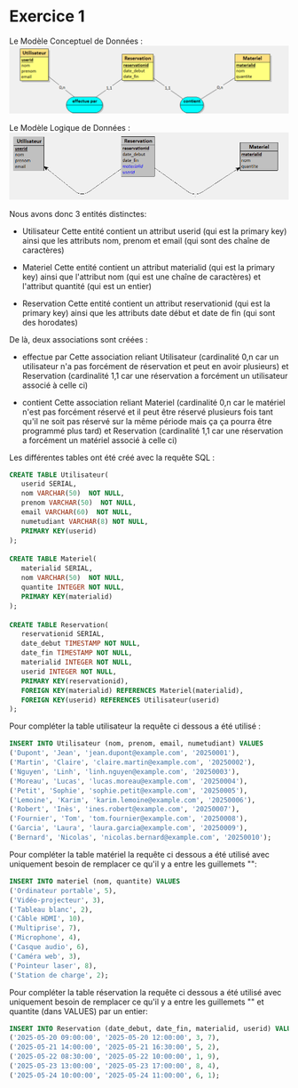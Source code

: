 # Exercice 1

Le Modèle Conceptuel de Données :
![stacks](./img/mcd.png)

Le Modèle Logique de Données :
![stacks](./img/mld.png)

Nous avons donc 3 entités distinctes:
- Utilisateur
    Cette entité contient un attribut userid (qui est la primary key) ainsi que les attributs nom, prenom et email (qui sont des chaîne de caractères)

- Materiel
    Cette entité contient un attribut materialid (qui est la primary key) ainsi que l'attribut nom (qui est une chaîne de caractères) et l'attribut quantité (qui est un entier)

- Reservation
    Cette entité contient un attribut reservationid (qui est la primary key) ainsi que les attributs date début et date de fin (qui sont des horodates)

De là, deux associations sont créées :
- effectue par
    Cette association reliant Utilisateur (cardinalité 0,n car un utilisateur n'a pas forcément de réservation et peut en avoir plusieurs) et Reservation (cardinalité 1,1 car une réservation a forcément un utilisateur associé à celle ci)

- contient
    Cette association reliant Materiel (cardinalité 0,n car le matériel n'est pas forcément réservé et il peut être réservé plusieurs fois tant qu'il ne soit pas réservé sur la même période mais ça ça pourra être programmé plus tard) et Reservation (cardinalité 1,1 car une réservation a forcément un matériel associé à celle ci)

Les différentes tables ont été créé avec la requête SQL :
```sql
CREATE TABLE Utilisateur(
   userid SERIAL,
   nom VARCHAR(50)  NOT NULL,
   prenom VARCHAR(50)  NOT NULL,
   email VARCHAR(60)  NOT NULL,
   numetudiant VARCHAR(8) NOT NULL,
   PRIMARY KEY(userid)
);

CREATE TABLE Materiel(
   materialid SERIAL,
   nom VARCHAR(50)  NOT NULL,
   quantite INTEGER NOT NULL,
   PRIMARY KEY(materialid)
);

CREATE TABLE Reservation(
   reservationid SERIAL,
   date_debut TIMESTAMP NOT NULL,
   date_fin TIMESTAMP NOT NULL,
   materialid INTEGER NOT NULL,
   userid INTEGER NOT NULL,
   PRIMARY KEY(reservationid),
   FOREIGN KEY(materialid) REFERENCES Materiel(materialid),
   FOREIGN KEY(userid) REFERENCES Utilisateur(userid)
);
```

Pour compléter la table utilisateur la requête ci dessous a été utilisé :
```sql
INSERT INTO Utilisateur (nom, prenom, email, numetudiant) VALUES
('Dupont', 'Jean', 'jean.dupont@example.com', '20250001'),
('Martin', 'Claire', 'claire.martin@example.com', '20250002'),
('Nguyen', 'Linh', 'linh.nguyen@example.com', '20250003'),
('Moreau', 'Lucas', 'lucas.moreau@example.com', '20250004'),
('Petit', 'Sophie', 'sophie.petit@example.com', '20250005'),
('Lemoine', 'Karim', 'karim.lemoine@example.com', '20250006'),
('Robert', 'Inès', 'ines.robert@example.com', '20250007'),
('Fournier', 'Tom', 'tom.fournier@example.com', '20250008'),
('Garcia', 'Laura', 'laura.garcia@example.com', '20250009'),
('Bernard', 'Nicolas', 'nicolas.bernard@example.com', '20250010');
```

Pour compléter la table matériel la requête ci dessous a été utilisé avec uniquement besoin de remplacer ce qu'il y a entre les guillemets "":
```sql
INSERT INTO materiel (nom, quantite) VALUES
('Ordinateur portable', 5),
('Vidéo-projecteur', 3),
('Tableau blanc', 2),
('Câble HDMI', 10),
('Multiprise', 7),
('Microphone', 4),
('Casque audio', 6),
('Caméra web', 3),
('Pointeur laser', 8),
('Station de charge', 2);
```

Pour compléter la table réservation la requête ci dessous a été utilisé avec uniquement besoin de remplacer ce qu'il y a entre les guillemets "" et quantite (dans VALUES) par un entier:
```sql
INSERT INTO Reservation (date_debut, date_fin, materialid, userid) VALUES
('2025-05-20 09:00:00', '2025-05-20 12:00:00', 3, 7),
('2025-05-21 14:00:00', '2025-05-21 16:30:00', 5, 2),
('2025-05-22 08:30:00', '2025-05-22 10:00:00', 1, 9),
('2025-05-23 13:00:00', '2025-05-23 17:00:00', 8, 4),
('2025-05-24 10:00:00', '2025-05-24 11:00:00', 6, 1);
```